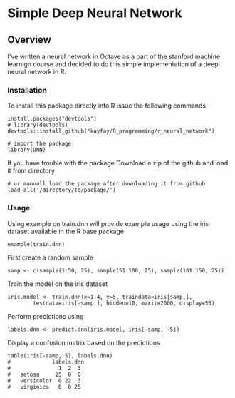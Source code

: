 # Simple Deep Neural Network


## Overview
I've written a neural network in Octave as a part of the stanford machine learnign course and decided to do this simple implementation of a deep neural network in R.

### Installation
To install this package directly into R issue the following commands
```
install.packages("devtools")
# library(devtools)
devtools::install_github("kayfay/R_programming/r_neural_network")

# import the package
library(DNN)
```
If you have trouble with the package Download a zip of the github and load it from directory
```
# or manuall load the package after downloading it from github
load_all('/directory/to/package/')
```
### Usage
Using example on train.dnn will provide example usage
using the iris dataset available in the R base package
```
example(train.dnn)
```
First create a random sample
```
samp <- c(sample(1:50, 25), sample(51:100, 25), sample(101:150, 25))

```
Train the model on the iris dataset
```
iris.model <- train.dnn(x=1:4, y=5, traindata=iris[samp,],
        testdata=iris[-samp,], hidden=10, maxit=2000, display=50)
```
Perform predictions using
```
labels.dnn <- predict.dnn(iris.model, iris[-samp, -5])
```

Display a confusion matrix based on the predictions
 ```
table(iris[-samp, 5], labels.dnn)
#             labels.dnn
#               1  2  3
#   setosa     25  0  0
#   versicolor  0 22  3
#   virginica   0  0 25
```

